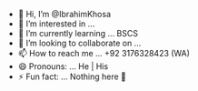 - 👋 Hi, I’m @IbrahimKhosa
- 👀 I’m interested in ... 
- 🌱 I’m currently learning ... BSCS
- 💞️ I’m looking to collaborate on ...
- 📫 How to reach me ... +92 3176328423 (WA)
- 😄 Pronouns: ... He | His
- ⚡ Fun fact: ... Nothing here 🙂

<!---
IbrahimKhosa/IbrahimKhosa is a ✨ special ✨ repository because its `README.md` (this file) appears on your GitHub profile.
You can click the Preview link to take a look at your changes.
--->
